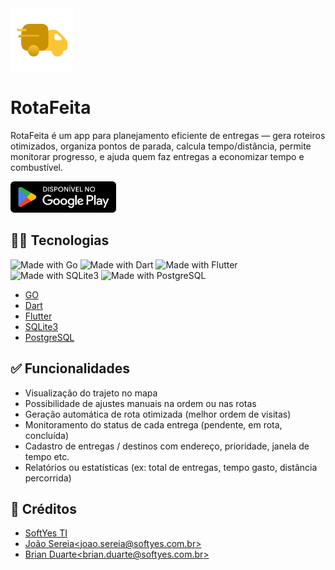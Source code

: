 <img width="100" height="100" src="logo.png" alt="logo"/>

# RotaFeita

RotaFeita é um app para planejamento eficiente de entregas — gera roteiros otimizados, organiza pontos de parada, calcula tempo/distância, permite monitorar progresso, e ajuda quem faz entregas a economizar tempo e combustível.

[<img height="50" alt="Google Play Store" src="https://github.com/pioug/google-play-badges/raw/main/svg/Portuguese-Brazil.svg"/>](https://play.google.com/store/apps/details?id=br.com.softyes.rotafeita)

## 👨‍💻 Tecnologias

![Made with Go](https://img.shields.io/badge/backend-Golang-yellow)
![Made with Dart](https://img.shields.io/badge/frontend-Dart-yellow)
![Made with Flutter](https://img.shields.io/badge/frontend-Flutter-yellow)
![Made with SQLite3](https://img.shields.io/badge/database-SQLite3-yellow)
![Made with PostgreSQL](https://img.shields.io/badge/database-PostgreSQL-yellow)

- [GO](https://go.dev)
- [Dart](https://dart.dev)
- [Flutter](https://flutter.dev)
- [SQLite3](https://sqlite.org/)
- [PostgreSQL](https://www.postgresql.org/)

## ✅ Funcionalidades

- Visualização do trajeto no mapa
- Possibilidade de ajustes manuais na ordem ou nas rotas
- Geração automática de rota otimizada (melhor ordem de visitas)
- Monitoramento do status de cada entrega (pendente, em rota, concluída)
- Cadastro de entregas / destinos com endereço, prioridade, janela de tempo etc.
- Relatórios ou estatísticas (ex: total de entregas, tempo gasto, distância percorrida)

## 📜 Créditos

- [SoftYes TI](https://softyes.com.br)
- [João Sereia\<joao.sereia@softyes.com.br\>](https://github.com/josereia)
- [Brian Duarte\<brian.duarte@softyes.com.br\>](https://github.com/BDu4rTe)
